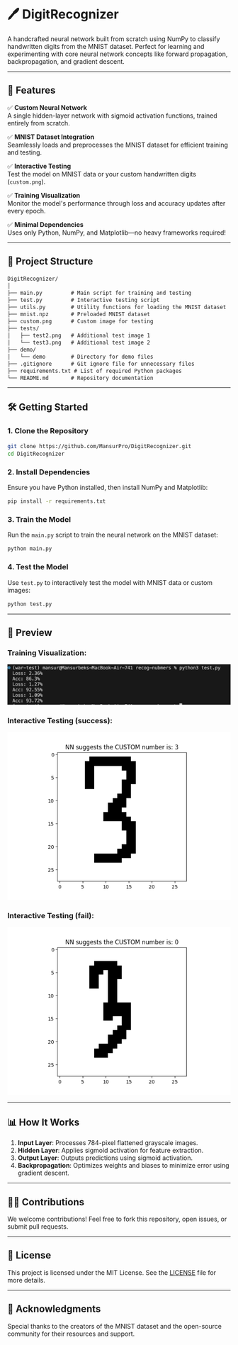 
# 🖊️ **DigitRecognizer**

A handcrafted neural network built from scratch using NumPy to classify handwritten digits from the MNIST dataset. Perfect for learning and experimenting with core neural network concepts like forward propagation, backpropagation, and gradient descent.

---

## 🚀 **Features**

✅ **Custom Neural Network**  
A single hidden-layer network with sigmoid activation functions, trained entirely from scratch.  

✅ **MNIST Dataset Integration**  
Seamlessly loads and preprocesses the MNIST dataset for efficient training and testing.  

✅ **Interactive Testing**  
Test the model on MNIST data or your custom handwritten digits (`custom.png`).  

✅ **Training Visualization**  
Monitor the model's performance through loss and accuracy updates after every epoch.  

✅ **Minimal Dependencies**  
Uses only Python, NumPy, and Matplotlib—no heavy frameworks required!  

---

## 📂 **Project Structure**

```plaintext
DigitRecognizer/
│
├── main.py         # Main script for training and testing
├── test.py         # Interactive testing script
├── utils.py        # Utility functions for loading the MNIST dataset
├── mnist.npz       # Preloaded MNIST dataset
├── custom.png      # Custom image for testing
├── tests/
│   ├── test2.png   # Additional test image 1
│   └── test3.png   # Additional test image 2
├── demo/
│   └── demo        # Directory for demo files
├── .gitignore      # Git ignore file for unnecessary files
├── requirements.txt # List of required Python packages
└── README.md       # Repository documentation
```

---

## 🛠️ **Getting Started**

### **1. Clone the Repository**

```bash
git clone https://github.com/MansurPro/DigitRecognizer.git
cd DigitRecognizer
```

### **2. Install Dependencies**

Ensure you have Python installed, then install NumPy and Matplotlib:

```bash
pip install -r requirements.txt
```

### **3. Train the Model**

Run the `main.py` script to train the neural network on the MNIST dataset:

```bash
python main.py
```

### **4. Test the Model**

Use `test.py` to interactively test the model with MNIST data or custom images:

```bash
python test.py
```

---

## 🎨 **Preview**

### Training Visualization:
![Training Visualization](demo/testing_demo.png)

### Interactive Testing (success):
![Interactive Testing](demo/success_demo.png)

### Interactive Testing (fail):
![Interactive Testing](demo/fail_demo.png)

---

## 📊 **How It Works**

1. **Input Layer**: Processes 784-pixel flattened grayscale images.  
2. **Hidden Layer**: Applies sigmoid activation for feature extraction.  
3. **Output Layer**: Outputs predictions using sigmoid activation.  
4. **Backpropagation**: Optimizes weights and biases to minimize error using gradient descent.

---

## 🧑‍💻 **Contributions**

We welcome contributions! Feel free to fork this repository, open issues, or submit pull requests.

---

## 📜 **License**

This project is licensed under the MIT License. See the [LICENSE](./LICENSE) file for more details.

---

## 🙌 **Acknowledgments**

Special thanks to the creators of the MNIST dataset and the open-source community for their resources and support.
